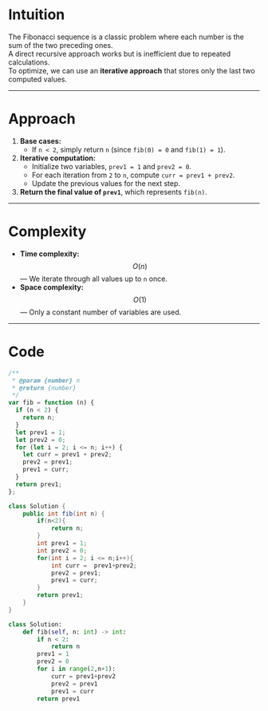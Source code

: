# Intuition

The Fibonacci sequence is a classic problem where each number is the sum of the two preceding ones.  
A direct recursive approach works but is inefficient due to repeated calculations.  
To optimize, we can use an **iterative approach** that stores only the last two computed values.

---

# Approach

1. **Base cases:**
   - If `n < 2`, simply return `n` (since `fib(0) = 0` and `fib(1) = 1`).
2. **Iterative computation:**
   - Initialize two variables, `prev1 = 1` and `prev2 = 0`.
   - For each iteration from `2` to `n`, compute `curr = prev1 + prev2`.
   - Update the previous values for the next step.
3. **Return the final value of `prev1`**, which represents `fib(n)`.

---

# Complexity

- **Time complexity:** $$O(n)$$ — We iterate through all values up to `n` once.
- **Space complexity:** $$O(1)$$ — Only a constant number of variables are used.

---

# Code

```javascript []
/**
 * @param {number} n
 * @return {number}
 */
var fib = function (n) {
  if (n < 2) {
    return n;
  }
  let prev1 = 1;
  let prev2 = 0;
  for (let i = 2; i <= n; i++) {
    let curr = prev1 + prev2;
    prev2 = prev1;
    prev1 = curr;
  }
  return prev1;
};
```

```java []
class Solution {
    public int fib(int n) {
        if(n<2){
            return n;
        }
        int prev1 = 1;
        int prev2 = 0;
        for(int i = 2; i <= n;i++){
            int curr =  prev1+prev2;
            prev2 = prev1;
            prev1 = curr;
        }
        return prev1;
    }
}
```

```Python []
class Solution:
    def fib(self, n: int) -> int:
        if n < 2:
            return n
        prev1 = 1
        prev2 = 0
        for i in range(2,n+1):
            curr = prev1+prev2
            prev2 = prev1
            prev1 = curr
        return prev1
```

